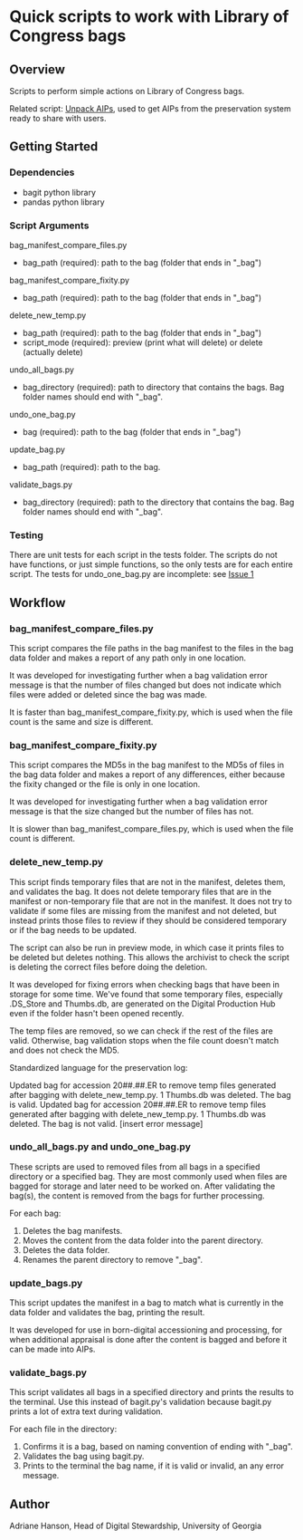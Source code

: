 # Quick scripts to work with Library of Congress bags

## Overview

Scripts to perform simple actions on Library of Congress bags.

Related script: [Unpack AIPs](https://github.com/uga-libraries/unpack-aips),
used to get AIPs from the preservation system ready to share with users.

## Getting Started

### Dependencies

- bagit python library
- pandas python library

### Script Arguments

bag_manifest_compare_files.py
* bag_path (required): path to the bag (folder that ends in "_bag")

bag_manifest_compare_fixity.py
* bag_path (required): path to the bag (folder that ends in "_bag")

delete_new_temp.py
* bag_path (required): path to the bag (folder that ends in "_bag")
* script_mode (required): preview (print what will delete) or delete (actually delete)

undo_all_bags.py
* bag_directory (required): path to directory that contains the bags. Bag folder names should end with "_bag".

undo_one_bag.py
* bag (required): path to the bag (folder that ends in "_bag")

update_bag.py
* bag_path (required): path to the bag.

validate_bags.py
* bag_directory (required): path to the directory that contains the bag. Bag folder names should end with "_bag". 

### Testing

There are unit tests for each script in the tests folder.
The scripts do not have functions, or just simple functions, so the only tests are for each entire script.
The tests for undo_one_bag.py are incomplete: see [Issue 1](https://github.com/uga-libraries/bags/issues/1)

## Workflow

### bag_manifest_compare_files.py

This script compares the file paths in the bag manifest to the files in the bag data folder
and makes a report of any path only in one location.

It was developed for investigating further when a bag validation error message is that the number of files changed
but does not indicate which files were added or deleted since the bag was made.

It is faster than bag_manifest_compare_fixity.py, which is used when the file count is the same and size is different.

### bag_manifest_compare_fixity.py

This script compares the MD5s in the bag manifest to the MD5s of files in the bag data folder
and makes a report of any differences, either because the fixity changed or the file is only in one location.

It was developed for investigating further when a bag validation error message is that the size changed
but the number of files has not.

It is slower than bag_manifest_compare_files.py, which is used when the file count is different.

### delete_new_temp.py

This script finds temporary files that are not in the manifest, deletes them, and validates the bag.
It does not delete temporary files that are in the manifest or non-temporary file that are not in the manifest.
It does not try to validate if some files are missing from the manifest and not deleted, 
but instead prints those files to review if they should be considered temporary or if the bag needs to be updated.

The script can also be run in preview mode, in which case it prints files to be deleted but deletes nothing.
This allows the archivist to check the script is deleting the correct files before doing the deletion.

It was developed for fixing errors when checking bags that have been in storage for some time.
We've found that some temporary files, especially .DS_Store and Thumbs.db, are generated on the Digital Production Hub
even if the folder hasn't been opened recently.

The temp files are removed, so we can check if the rest of the files are valid.
Otherwise, bag validation stops when the file count doesn't match and does not check the MD5.

Standardized language for the preservation log:

Updated bag for accession 20##.##.ER to remove temp files generated after bagging with delete_new_temp.py. 1 Thumbs.db was deleted. The bag is valid.
Updated bag for accession 20##.##.ER to remove temp files generated after bagging with delete_new_temp.py. 1 Thumbs.db was deleted. The bag is not valid. [insert error message]

### undo_all_bags.py and undo_one_bag.py

These scripts are used to removed files from all bags in a specified directory or a specified bag.
They are most commonly used when files are bagged for storage and later need to be worked on.
After validating the bag(s), the content is removed from the bags for further processing.

For each bag:
1. Deletes the bag manifests.
2. Moves the content from the data folder into the parent directory.
3. Deletes the data folder.
4. Renames the parent directory to remove "_bag".

### update_bags.py

This script updates the manifest in a bag to match what is currently in the data folder
and validates the bag, printing the result.

It was developed for use in born-digital accessioning and processing,
for when additional appraisal is done after the content is bagged and before it can be made into AIPs.

### validate_bags.py

This script validates all bags in a specified directory and prints the results to the terminal.
Use this instead of bagit.py's validation because bagit.py prints a lot of extra text during validation.

For each file in the directory:
1. Confirms it is a bag, based on naming convention of ending with "_bag".
2. Validates the bag using bagit.py.
3. Prints to the terminal the bag name, if it is valid or invalid, an any error message.

## Author

Adriane Hanson, Head of Digital Stewardship, University of Georgia